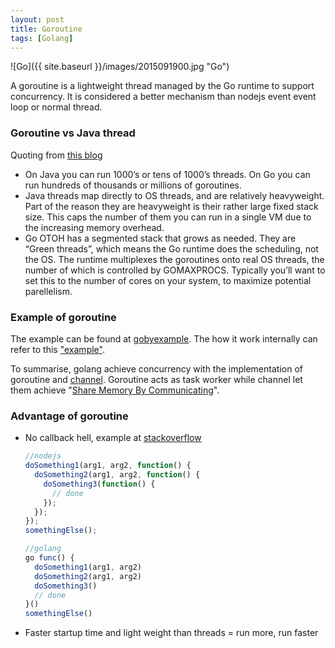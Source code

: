 ```yaml
---
layout: post
title: Goroutine
tags: [Golang]
---
```


![Go]({{ site.baseurl }}/images/2015091900.jpg "Go")

A goroutine is a lightweight thread managed by the Go runtime to support concurrency. It is considered a better mechanism than nodejs event event loop or normal thread.

### Goroutine vs Java thread
Quoting from [this blog](http://tleyden.github.io/blog/2014/10/30/goroutines-vs-threads/)

- On Java you can run 1000’s or tens of 1000’s threads. On Go you can run hundreds of thousands or millions of goroutines.
- Java threads map directly to OS threads, and are relatively heavyweight. Part of the reason they are heavyweight is their rather large fixed stack size. This caps the number of them you can run in a single VM due to the increasing memory overhead.
- Go OTOH has a segmented stack that grows as needed. They are “Green threads”, which means the Go runtime does the scheduling, not the OS. The runtime multiplexes the goroutines onto real OS threads, the number of which is controlled by GOMAXPROCS. Typically you’ll want to set this to the number of cores on your system, to maximize potential parellelism.

### Example of goroutine
The example can be found at [gobyexample](https://gobyexample.com/goroutines). The how it work internally can refer to this
["example"](http://www.goinggo.net/2015/02/scheduler-tracing-in-go.html).

To summarise, golang achieve concurrency with the implementation of goroutine and [channel](https://gobyexample.com/channels). Goroutine acts as task worker while channel let them achieve "[Share Memory By Communicating](https://golang.org/doc/codewalk/sharemem/)".

### Advantage of goroutine
- No callback hell, example at [stackoverflow](http://stackoverflow.com/a/23709882)

  ~~~ javascript
  //nodejs
  doSomething1(arg1, arg2, function() {
    doSomething2(arg1, arg2, function() {
      doSomething3(function() {
        // done
      });
    });
  });
  somethingElse();
  ~~~ 
  ~~~ javascript
  //golang
  go func() {
    doSomething1(arg1, arg2)
    doSomething2(arg1, arg2)
    doSomething3()
    // done
  }()
  somethingElse()
  ~~~ 
- Faster startup time and light weight than threads = run more, run faster
